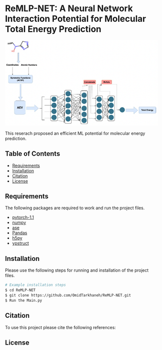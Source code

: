 # ReMLP-NET: A Neural Network Interaction Potential for Molecular Total Energy Prediction

<!-- Add an image in the header -->
![Model Workflow](./New_Model.png)

This reserach proposed an efficient ML potential for molecular energy prediction.

## Table of Contents

- [Requirements](#Requirements)
- [Installation](#installation)
- [Citation](#Citation)
- [License](#license)


## Requirements

The following packages are required to work and run the project files.

- [pytorch-1.1](#pytorch-1.1)
- [numpy](#numpy)
- [ase](#ase)
- [Pandas](#Pandas)
- [h5py](#h5py)
- [ypstruct](#ypstruct)



## Installation

Please use the following steps for running and installation of the project files.

```bash
# Example installation steps
$ cd ReMLP-NET
$ git clone https://github.com/OmidTarkhaneh/ReMLP-NET.git
$ Run the Main.py
```

## Citation
To use this project please cite the following references:

## License

